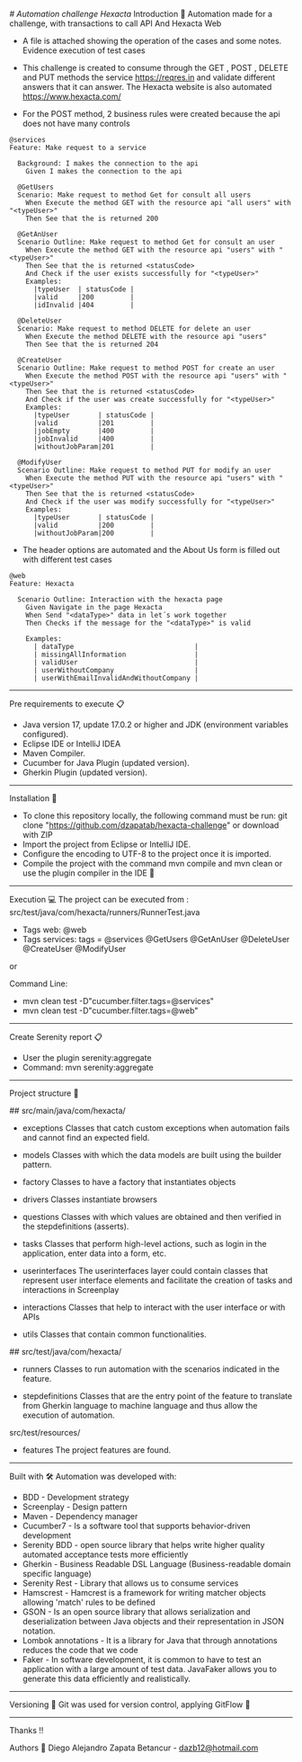 <em> # Automation challenge Hexacta </em>
Introduction 🚀
Automation made for a challenge, with transactions to call API And Hexacta Web

+ A file is attached showing the operation of the cases and some notes. Evidence execution of test cases

* This challenge is created to consume through the GET , POST , DELETE  and PUT methods the service https://reqres.in
and validate different answers that it can answer. The Hexacta website is also automated https://www.hexacta.com/


+ For the POST method, 2 business rules were created because the api does not have many controls
```
@services
Feature: Make request to a service

  Background: I makes the connection to the api
    Given I makes the connection to the api

  @GetUsers
  Scenario: Make request to method Get for consult all users
    When Execute the method GET with the resource api "all users" with "<typeUser>"
    Then See that the is returned 200

  @GetAnUser
  Scenario Outline: Make request to method Get for consult an user
    When Execute the method GET with the resource api "users" with "<typeUser>"
    Then See that the is returned <statusCode>
    And Check if the user exists successfully for "<typeUser>"
    Examples:
      |typeUser  | statusCode |
      |valid     |200         |
      |idInvalid |404         |

  @DeleteUser
  Scenario: Make request to method DELETE for delete an user
    When Execute the method DELETE with the resource api "users"
    Then See that the is returned 204

  @CreateUser
  Scenario Outline: Make request to method POST for create an user
    When Execute the method POST with the resource api "users" with "<typeUser>"
    Then See that the is returned <statusCode>
    And Check if the user was create successfully for "<typeUser>"
    Examples:
      |typeUser       | statusCode |
      |valid          |201         |
      |jobEmpty       |400         |
      |jobInvalid     |400         |
      |withoutJobParam|201         |

  @ModifyUser
  Scenario Outline: Make request to method PUT for modify an user
    When Execute the method PUT with the resource api "users" with "<typeUser>"
    Then See that the is returned <statusCode>
    And Check if the user was modify successfully for "<typeUser>"
    Examples:
      |typeUser       | statusCode |
      |valid          |200         |
      |withoutJobParam|200         |
```

+ The header options are automated and the About Us form is filled out with different test cases

```
@web
Feature: Hexacta

  Scenario Outline: Interaction with the hexacta page
    Given Navigate in the page Hexacta
    When Send "<dataType>" data in let´s work together
    Then Checks if the message for the "<dataType>" is valid

    Examples:
      | dataType                              |
      | missingAllInformation                 |
      | validUser                             |
      | userWithoutCompany                    |
      | userWithEmailInvalidAndWithoutCompany |
```
________
Pre requirements to execute 📋
+ Java version 17, update 17.0.2 or higher and JDK (environment variables configured).
+ Eclipse IDE or IntelliJ IDEA
+ Maven Compiler.
+ Cucumber for Java Plugin (updated version).
+ Gherkin Plugin (updated version).

________
Installation 🔧
+ To clone this repository locally, the following command must be run: git clone "https://github.com/dzapatab/hexacta-challenge" or download with ZIP
+ Import the project from Eclipse or IntelliJ IDE.
+ Configure the encoding to UTF-8 to the project once it is imported.
+ Compile the project with the command mvn compile and mvn clean or use the plugin compiler in the IDE 🔨
________
Execution 💻
The project can be executed from : src/test/java/com/hexacta/runners/RunnerTest.java
+ Tags web: @web
+ Tags services: tags = @services @GetUsers @GetAnUser @DeleteUser @CreateUser @ModifyUser

or

Command Line:
+ mvn clean test -D"cucumber.filter.tags=@services"
+ mvn clean test -D"cucumber.filter.tags=@web"
________
Create Serenity report 📋
+ User the plugin serenity:aggregate 
+ Command: mvn serenity:aggregate
________
Project structure 🚧

\## src/main/java/com/hexacta/
+ exceptions
    Classes that catch custom exceptions when automation fails and cannot find an expected field.

+ models
    Classes with which the data models are built using the builder pattern.

+ factory
    Classes to have a factory that instantiates objects

+ drivers
    Classes instantiate browsers

+ questions
    Classes with which values are obtained and then verified in the stepdefinitions (asserts).

+ tasks
    Classes that perform high-level actions, such as login in the application, enter data into a form, etc.

+ userinterfaces
   The userinterfaces layer could contain classes that represent user interface elements and facilitate the creation of tasks and interactions in Screenplay

+ interactions
    Classes that help to interact with the user interface or with APIs

+ utils
    Classes that contain common functionalities.

\## src/test/java/com/hexacta/  

+ runners
    Classes to run automation with the scenarios indicated in the feature.

+ stepdefinitions
    Classes that are the entry point of the feature to translate from Gherkin language to machine language and thus allow the execution of automation.

src/test/resources/

+ features
    The project features are found.
________
Built with 🛠
Automation was developed with:

+ BDD - Development strategy
+ Screenplay - Design pattern
+ Maven - Dependency manager
+ Cucumber7 - Is a software tool that supports behavior-driven development
+ Serenity BDD - open source library that helps write higher quality automated acceptance tests more efficiently
+ Gherkin - Business Readable DSL Language (Business-readable domain specific language)
+ Serenity Rest - Library that allows us to consume services
+ Hamscrest - Hamcrest is a framework for writing matcher objects allowing 'match' rules to be defined
+ GSON - Is an open source library that allows serialization and deserialization between Java objects and their representation in JSON notation.
+ Lombok annotations - It is a library for Java that through annotations reduces the code that we code
+ Faker - In software development, it is common to have to test an application with a large amount of test data. JavaFaker allows you to generate this data efficiently and realistically.
________
Versioning 📌
Git was used for version control, applying GitFlow 🔀


________
Thanks !!

Authors 👨
Diego Alejandro Zapata Betancur - dazb12@hotmail.com
